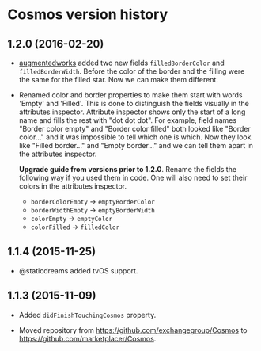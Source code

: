 # Cosmos version history

## 1.2.0 (2016-02-20)

* [augmentedworks](https://github.com/augmentedworks) added two new fields `filledBorderColor` and `filledBorderWidth`. Before the color of the border and the filling were the same for the filled star. Now we can make them different.

* Renamed color and border properties to make them start with words 'Empty' and 'Filled'. This is done to distinguish the fields visually in the attributes inspector. Attribute inspector shows only the start of a long name and fills the rest with "dot dot dot". For example, field names  "Border color empty" and "Border color filled" both looked like "Border color..." and it was impossible to tell which one is which. Now they look like "Filled border..." and "Empty border..." and we can tell them apart in the attributes inspector.

  **Upgrade guide from versions prior to 1.2.0**. Rename the fields the following way if you used them in code. One will also need to set their colors in the attributes inspector.

  * `borderColorEmpty` -> `emptyBorderColor`
  * `borderWidthEmpty` -> `emptyBorderWidth`
  * `colorEmpty` -> `emptyColor`
  * `colorFilled` -> `filledColor`


## 1.1.4 (2015-11-25)

* @staticdreams added tvOS support.


## 1.1.3 (2015-11-09)

* Added `didFinishTouchingCosmos` property.

* Moved repository from https://github.com/exchangegroup/Cosmos to https://github.com/marketplacer/Cosmos.
